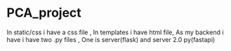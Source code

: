 # PCA_project
In static/css i have a css file ,
In templates i have html file,
As my backend i have i have two .py files ,
One is server(flask) and server 2.0 py(fastapi)
